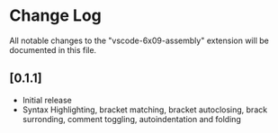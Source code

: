 # Change Log
All notable changes to the "vscode-6x09-assembly" extension will be documented in this file.

## [0.1.1]
- Initial release
- Syntax Highlighting, bracket matching, bracket autoclosing, brack surronding, comment toggling, autoindentation and folding